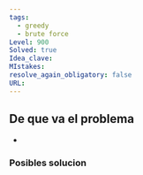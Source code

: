 ```yaml
---
tags:
  - greedy
  - brute force
Level: 900
Solved: true 
Idea_clave: 
MIstakes: 
resolve_again_obligatory: false
URL: 
---
```


## De que va el problema

- 

### Posibles solucion
